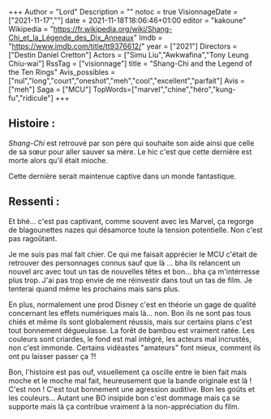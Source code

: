 +++
Author = "Lord"
Description = ""
notoc = true
VisionnageDate = ["2021-11-17",""]
date = 2021-11-18T18:06:46+01:00
editor = "kakoune"
Wikipedia = "https://fr.wikipedia.org/wiki/Shang-Chi_et_la_Légende_des_Dix_Anneaux"
Imdb = "https://www.imdb.com/title/tt9376612/"
year = ["2021"]
Directors = ["Destin Daniel Cretton"]
Actors = ["Simu Liu","Awkwafina","Tony Leung Chiu-wai"]
RssTag = ["visionnage"]
title = "Shang-Chi and the Legend of the Ten Rings"
Avis_possibles = ["nul","long","court","oneshot","meh","cool","excellent","parfait"]
Avis = ["meh"] 
Saga = ["MCU"]
TopWords=["marvel","chine","héro","kung-fu","ridicule"]
+++
## Histoire :
*Shang-Chi* est retrouvé par son père qui souhaite son aide ainsi que celle de sa sœur pour aller sauver sa mère.
Le hic c'est que cette dernière est morte alors qu'il était mioche.

Cette dernière serait maintenue captive dans un monde fantastique.

## Ressenti :
Et bhé… c'est pas captivant, comme souvent avec les Marvel, ça regorge de blagounettes nazes qui désamorce toute la tension potentielle.
Non c'est pas ragoûtant.

Je me suis pas mal fait chier.
Ce qui me faisait apprécier le MCU c'était de retrouver des personnages connus sauf que là … bha ils relancent un nouvel arc avec tout un tas de nouvelles têtes et bon… bha ça m'intérresse plus trop.
J'ai pas trop envie de me réinvestir dans tout un tas de film.
Je tenterai quand même les prochains mais sans plus.

En plus, normalement une prod Disney c'est en théorie un gage de qualité concernant les effets numériques mais là… non.
Bon ils ne sont pas tous chiés et même ils sont globalement réussis, mais sur certains plans c'est tout bonnement dégueulasse.
La forêt de bambou est vraiment ratée.
Les couleurs sont criardes, le fond est mal intégré, les acteurs mal incrustés, non c'est immonde.
Certains vidéastes "amateurs" font mieux, comment ils ont pu laisser passer ça ?!

Bon, l'histoire est pas ouf, visuellement ça oscille entre le bien fait mais moche et le moche mal fait, heureusement que la bande originale est là !
C'est non !
C'est tout bonnement une agression auditive.
Bon les goûts et les couleurs…
Autant une BO insipide bon c'est dommage mais ça se supporte mais là ça contribue vraiment à la non-appréciation du film.


